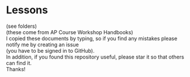 # Lessons    
(see folders)    
(these come from AP Course Workshop Handbooks)    
I copied these documents by typing, so if you find any mistakes please notify me by creating an issue   
(you have to be signed in to GitHub).    
In addition, if you found this repository useful, please star it so that others can find it.      
Thanks!      
